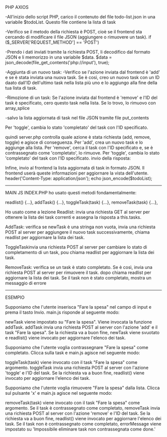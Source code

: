 PHP AXIOS

-All'inizio dello script PHP, carico il contenuto del file todo-list.json in una variabile $todoList. Questo file contiene la   lista di task

-Verifico se il metodo della richiesta è POST, cioè se il frontend sta cercando di modificare il  file JSON (aggiungere o rimuovere un task).
if ($_SERVER['REQUEST_METHOD'] == 'POST') 

-Prendo i dati inviati tramite la richiesta POST, li decodifico dal formato JSON e li memorizzo in una variabile $data.
$data = json_decode(file_get_contents('php://input'), true);

-Aggiunta di un nuovo task:
-Verifico se l'azione inviata dal frontend è 'add' e se è stata inviata una nuova task. Se è così, creo un nuovo task con un ID  daato dall'ID dell'ultimo task nella lista più uno e lo aggiungo alla fine della tua lista di task.


-Rimozione di un task:
Se l'azione inviata dal frontend è 'remove' e l'ID del task è specificato, cero questo task nella lista. Se lo trovo, lo rimuovo con array_splice

-salvo la lista aggiornata di task nel  file JSON tramite file put_contents

Per 'toggle', cambia lo stato 'completato' del task con l'ID specificato.
 
 
quindi server.php  controlla quale azione è stata richiesta (add, remove, toggle) e agisce di conseguenza. Per 'add', crea un nuovo task e lo aggiunge alla lista. Per 'remove', cerca il task con l'ID specificato e, se è contrassegnato come 'completato', lo rimuove. 
Per 'toggle', cambia lo stato 'completato' del task con l'ID specificato.
invio della risposta:


Infine, invio al frontend la lista aggiornata di task in formato JSON. Il frontend userà queste informazioni per aggiornare la vista dell'utente.
header('Content-Type: application/json');
echo json_encode($todoList);


_____________________________________________________

MAIN JS INDEX.PHP
ho usato questi metodi fondamentalmente:

  readlist() {...},
  addTask() {...},
  toggleTask(task) {...},
  removeTask(task) {...},

Ho usato come a lezione Readlist:
 invia una richiesta GET al server per ottenere la lista dei task correnti e assegna la risposta a this.tasks.

AddTask:
 verifica se newTask è una stringa non vuota, invia una richiesta POST al server per aggiungere il nuovo task successivamente, chiama readlist per aggiornare la lista dei task.

 ToggleTaskinvia una richiesta POST al server per cambiare lo stato di completamento di un task, pou chiama readlist per aggiornare la lista dei task.

 RemoveTask:
verifica se un task è stato completato. Se è così, invia una richiesta POST al server per rimuovere il task. dopo chiama readlist per aggiornare la lista dei task. Se il task non è stato completato, mostra un messaggio di errore



________________
ESEMPIO

Supponiamo che l'utente inserisca "Fare la spesa" nel campo di input e prema il tasto Invio. main.js risponde al seguente modo:

newTask viene impostato su "Fare la spesa".
Viene invocata la funzione addTask.
addTask invia una richiesta POST al server con l'azione 'add' e il task "Fare la spesa".
Se la richiesta va a buon fine, newTask viene svuotato e readlist() viene invocato per aggiornare l'elenco dei task.


Supponiamo che l'utente voglia contrassegnare "Fare la spesa" come completato. Clicca sulla task e main.js agisce nel seguente modo:

toggleTask(task) viene invocato con il task "Fare la spesa" come argomento.
toggleTask invia una richiesta POST al server con l'azione 'toggle' e l'ID del task.
Se la richiesta va a buon fine, readlist() viene invocato per aggiornare l'elenco dei task.


Supponiamo che l'utente voglia rimuovere "Fare la spesa" dalla lista. Clicca sul pulsante 'x' e main.js agisce nel seguente modo:

removeTask(task) viene invocato con il task "Fare la spesa" come argomento.
Se il task è contrassegnato come completato, removeTask invia una richiesta POST al server con l'azione 'remove' e l'ID del task.
Se la richiesta va a buon fine, readlist() viene invocato per aggiornare l'elenco dei task.
Se il task non è contrassegnato come completato, errorMessage viene impostato su 'Impossibile eliminare task non contrassegnata come done.'